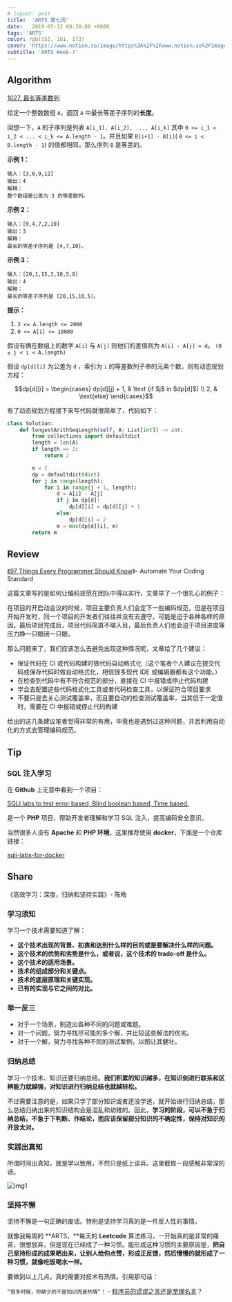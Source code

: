 ```yaml
---
# layout: post
title:  'ARTS 第七周'
date:   2019-05-12 00:30:00 +0800
tags: 'ARTS'
color: rgb(151, 181, 173)
cover: 'https://www.notion.so/image/https%3A%2F%2Fwww.notion.so%2Fimages%2Fpage-cover%2Fwoodcuts_4.jpg?table=block&id=d7c034ab-137d-4440-929e-5b33b5db66f5&width=3730&cache=v2'
subtitle: 'ARTS Week-7'
---
```

## Algorithm

[1027. 最长等差数列](https://leetcode-cn.com/problems/longest-arithmetic-sequence/)

给定一个整数数组 `A`，返回 `A` 中最长等差子序列的**长度**。

回想一下，`A` 的子序列是列表 `A[i_1], A[i_2], ..., A[i_k]` 其中 `0 <= i_1 < i_2 < ... < i_k <= A.length - 1`。并且如果 `B[i+1] - B[i]`( `0 <= i < B.length - 1`) 的值都相同，那么序列 `B` 是等差的。

**示例 1：**

```
输入：[3,6,9,12]
输出：4
解释： 
整个数组是公差为 3 的等差数列。
```

**示例 2：**

```
输入：[9,4,7,2,10]
输出：3
解释：
最长的等差子序列是 [4,7,10]。
```

**示例 3：**

```
输入：[20,1,15,3,10,5,8]
输出：4
解释：
最长的等差子序列是 [20,15,10,5]。
```

**提示：**

1. `2 <= A.length <= 2000`
2. `0 <= A[i] <= 10000`

假设有俩在数组上的数字 `A[i]` 与 `A[j]` 则他们的差值则为 `A[i] - A[j] = d`。
`(0 ≤ j < i < A.length)`

假设 `dp[d][i]` 为公差为 `d` ，索引为 `i` 的等差数列子串的元素个数，则有动态规划方程：

$$dp[d][i] = \begin{cases} dp[d][j] + 1, & \text {if $j$ in $dp[d]$} \\ 2, & \text{else} \end{cases}$$

有了动态规划方程接下来写代码就很简单了，代码如下：

```python
class Solution:
    def longestArithSeqLength(self, A: List[int]) -> int:
        from collections import defaultdict
        length = len(A)
        if length == 2:
            return 2

        m = 2
        dp = defaultdict(dict)
        for j in range(length):
            for i in range(j + 1, length):
                d = A[i] - A[j]
                if j in dp[d]:
                    dp[d][i] = dp[d][j] + 1
                else:
                    dp[d][i] = 2
                m = max(dp[d][i], m)
        return m
```

## Review

[《97 Things Every Programmer Should Know](https://jf-blog.fr/download/59/)》- Automate Your Coding Standard

这篇文章写的是如何让编码规范在团队中得以实行，文章举了一个很扎心的例子：

在项目的开启动会议的时候，项目主要负责人们会定下一些编码规范，但是在项目开始开发时，同一个项目的开发者们往往并没有去遵守，可能是迫于各种各样的原因，最后项目完成后，项目代码简直不堪入目，最后负责人们也会迫于项目进度等压力睁一只眼闭一只眼。

那么问题来了，我们应该怎么去避免出现这种情况呢，文章给了几个建议：

- 保证代码在 CI 或代码构建时做代码自动格式化（这个笔者个人建议在提交代码或保存代码时做自动格式化，相信很多现代 IDE 或编辑器都有这个功能。）
- 在检查到代码中有不符合规范的部分，直接在 CI 中报错或停止代码构建
- 学会去配置这些代码格式化工具或者代码检查工具，以保证符合项目要求
- 不要只是去关心测试覆盖率，而且要自动的检查测试覆盖率，当其低于一定值时，需要在 CI 中报错或停止代码构建

给出的这几条建议笔者觉得非常的有用，毕竟也是遇到过这种问题，并且利用自动化的方式去管理编码规范。

## Tip

### SQL 注入学习

在 **Github** 上无意中看到一个项目：

[SQLI labs to test error based, Blind boolean based, Time based.](https://github.com/Audi-1/sqli-labs)

是一个 **PHP** 项目，帮助开发者理解和学习 SQL 注入，提高编码安全意识。

当然很多人没有 **Apache** 和 **PHP 环境**，这里推荐使用 **docker**，下面是一个仓库链接：

[sqli-labs-for-docker](https://github.com/realVEct0r/sqli-labs-for-docker)

## Share

《高效学习：深度，归纳和坚持实践》- 陈皓

### 学习须知

学习一个技术需要知道了解：

- **这个技术出现的背景、初衷和达到什么样的目的或是要解决什么样的问题。**
- **这个技术的优势和劣势是什么，或者说，这个技术的 trade-off 是什么。**
- **这个技术的适用场景。**
- **技术的组成部分和关键点。**
- **技术的底层原理和关键实现。**
- **已有的实现与它之间的对比。**

### 举一反三

- 对于一个场景，制造出各种不同的问题或难题。
- 对一个问题，努力寻找尽可能的多个解，并比较这些解法的优劣。
- 对于一个解，努力寻找各种不同的测试案例，以图让其健壮。

### 归纳总结

学习一个技术、知识还要归纳总结。**我们积累的知识越多，在知识剑进行联系和区辨能力就越强，对知识进行归纳总结也就越轻松。**

不过需要注意的是，如果只学了部分知识或者还没学透，就开始进行归纳总结，那么总结归纳出来的知识结构会是混乱和幼稚的。因此，**学习的阶段，可以不急于归纳总结，不急于下判断、作结论，而应该保留部分知识的不确定性，保持对知识的开放太对。**

### 实践出真知

所谓时间出真知，就是学以致用，不然只是纸上谈兵。这里截取一段感触非常深的话。

![img1](/assets/images/2019-05-12-arts-week-7/img1.png)

### 坚持不懈

坚持不懈是一句正确的废话。特别是坚持学习真的是一件反人性的事情。

就像我每周的 **ARTS，**每天的 **Leetcode** 算法练习，一开始真的是非常的痛苦，很想放弃，但是现在已经成了一种习惯。能形成这种习惯的主要原因是，**把自己坚持形成的成果晒出来，让别人给你点赞，形成正反馈，然后慢慢的就形成了一种习惯，就像吃饭喝水一样。**

要做到以上几点，真的需要对技术有热情。引用那句话：

`“很多时候，你缺少的不是知识而是热情”！` -  [程序员的谎谬之言还是至理名言](https://coolshell.cn/articles/4235.html)？
